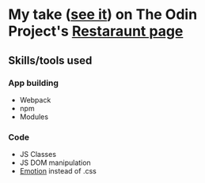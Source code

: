 # My take ([see it](https://lippiece.github.io/odin-restaurant-page/)) on The Odin Project's [Restaraunt page](theodinproject.com/lessons/node-path-javascript-restaurant-page)
## Skills/tools used
### App building
- Webpack
- npm
- Modules
### Code
- JS Classes
- JS DOM manipulation
- [Emotion](https://emotion.sh/) instead of .css
